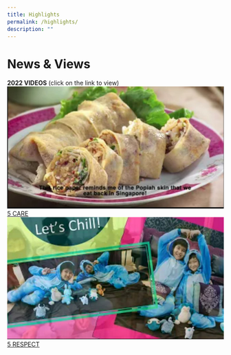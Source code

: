 ```yaml
---
title: Highlights
permalink: /highlights/
description: ""
---
```

# **News & Views**
**2022 VIDEOS** (click on the link to view)
![](/images/Homepage/News%20and%20Views/5_care.jpg)[5 CARE](https://youtu.be/GUyTsQml5Ws)![](/images/Homepage/News%20and%20Views/5_respect.jpg)[5 RESPECT](https://youtu.be/qhUZU5oJrwk)
